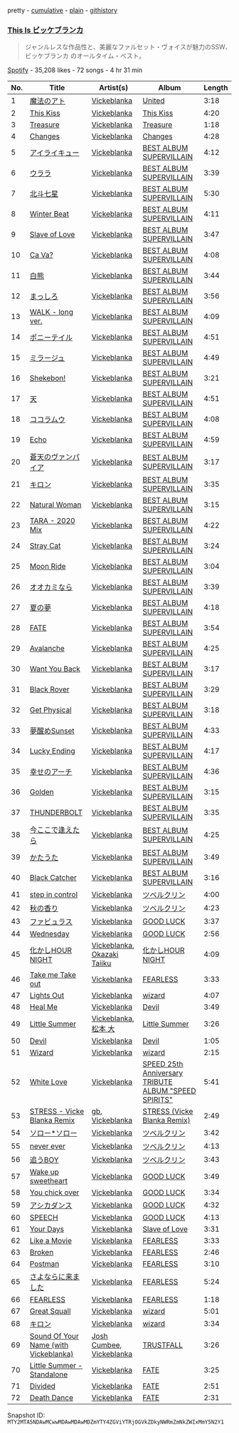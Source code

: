 pretty - [cumulative](/playlists/cumulative/37i9dQZF1DWXIo7GVosb3w.md) - [plain](/playlists/plain/37i9dQZF1DWXIo7GVosb3w) - [githistory](https://github.githistory.xyz/mackorone/spotify-playlist-archive/blob/main/playlists/plain/37i9dQZF1DWXIo7GVosb3w)

### [This Is ビッケブランカ](https://open.spotify.com/playlist/37i9dQZF1DWXIo7GVosb3w)

> ジャンルレスな作品性と、美麗なファルセット・ヴォイスが魅力のSSW、ビッケブランカ のオールタイム・ベスト。

[Spotify](https://open.spotify.com/user/spotify) - 35,208 likes - 72 songs - 4 hr 31 min

| No. | Title | Artist(s) | Album | Length |
|---|---|---|---|---|
| 1 | [魔法のアト](https://open.spotify.com/track/3VzlJc4jfKc1GWyP5LNU6n) | [Vickeblanka](https://open.spotify.com/artist/0PYPjvZaOa7bsCq26JOX8d) | [United](https://open.spotify.com/album/0ykHMHtcrB2MJcoaibsye2) | 3:18 |
| 2 | [This Kiss](https://open.spotify.com/track/40DAmimMs6oT7dsScFTCBC) | [Vickeblanka](https://open.spotify.com/artist/0PYPjvZaOa7bsCq26JOX8d) | [This Kiss](https://open.spotify.com/album/2xJ9ttPAKlrV7k9X9JDXHO) | 4:20 |
| 3 | [Treasure](https://open.spotify.com/track/04imeeE8kyvdFA3idok8o1) | [Vickeblanka](https://open.spotify.com/artist/0PYPjvZaOa7bsCq26JOX8d) | [Treasure](https://open.spotify.com/album/4XKcpxTLKwtGD2z9f8Vl9w) | 1:18 |
| 4 | [Changes](https://open.spotify.com/track/7j38DEPDsdKRoTHXQQ52pV) | [Vickeblanka](https://open.spotify.com/artist/0PYPjvZaOa7bsCq26JOX8d) | [Changes](https://open.spotify.com/album/4GtfZHSWZipfAu0i5XH3Pr) | 4:28 |
| 5 | [アイライキュー](https://open.spotify.com/track/7I8kMUSveBJ6WUbc4TcptQ) | [Vickeblanka](https://open.spotify.com/artist/0PYPjvZaOa7bsCq26JOX8d) | [BEST ALBUM SUPERVILLAIN](https://open.spotify.com/album/6q1FkwyDJcYQImWnK6UMCF) | 4:12 |
| 6 | [ウララ](https://open.spotify.com/track/0bxDtb5ZNUd2Eq5xH0t3nf) | [Vickeblanka](https://open.spotify.com/artist/0PYPjvZaOa7bsCq26JOX8d) | [BEST ALBUM SUPERVILLAIN](https://open.spotify.com/album/6q1FkwyDJcYQImWnK6UMCF) | 3:39 |
| 7 | [北斗七星](https://open.spotify.com/track/0sDWDasQSnRsndkoEYg4ue) | [Vickeblanka](https://open.spotify.com/artist/0PYPjvZaOa7bsCq26JOX8d) | [BEST ALBUM SUPERVILLAIN](https://open.spotify.com/album/6q1FkwyDJcYQImWnK6UMCF) | 5:30 |
| 8 | [Winter Beat](https://open.spotify.com/track/7mjamiJ2zplbZQ2ymbn5T7) | [Vickeblanka](https://open.spotify.com/artist/0PYPjvZaOa7bsCq26JOX8d) | [BEST ALBUM SUPERVILLAIN](https://open.spotify.com/album/6q1FkwyDJcYQImWnK6UMCF) | 4:11 |
| 9 | [Slave of Love](https://open.spotify.com/track/2ayROzS0w3bqU80rpi5E8p) | [Vickeblanka](https://open.spotify.com/artist/0PYPjvZaOa7bsCq26JOX8d) | [BEST ALBUM SUPERVILLAIN](https://open.spotify.com/album/6q1FkwyDJcYQImWnK6UMCF) | 3:47 |
| 10 | [Ca Va?](https://open.spotify.com/track/7nijn5vW2tnVhxlY8YCJW0) | [Vickeblanka](https://open.spotify.com/artist/0PYPjvZaOa7bsCq26JOX8d) | [BEST ALBUM SUPERVILLAIN](https://open.spotify.com/album/6q1FkwyDJcYQImWnK6UMCF) | 4:08 |
| 11 | [白熊](https://open.spotify.com/track/1uaTul8wkNApQfDXoWpRXv) | [Vickeblanka](https://open.spotify.com/artist/0PYPjvZaOa7bsCq26JOX8d) | [BEST ALBUM SUPERVILLAIN](https://open.spotify.com/album/6q1FkwyDJcYQImWnK6UMCF) | 3:44 |
| 12 | [まっしろ](https://open.spotify.com/track/5EdOeT3HL4TbmUF8fyDczy) | [Vickeblanka](https://open.spotify.com/artist/0PYPjvZaOa7bsCq26JOX8d) | [BEST ALBUM SUPERVILLAIN](https://open.spotify.com/album/6q1FkwyDJcYQImWnK6UMCF) | 3:56 |
| 13 | [WALK \- long ver.](https://open.spotify.com/track/2xsy2MtHv2RljV7pUNOky1) | [Vickeblanka](https://open.spotify.com/artist/0PYPjvZaOa7bsCq26JOX8d) | [BEST ALBUM SUPERVILLAIN](https://open.spotify.com/album/6q1FkwyDJcYQImWnK6UMCF) | 4:09 |
| 14 | [ポニーテイル](https://open.spotify.com/track/0Kiw3CSJcUs2y5XxYnccnU) | [Vickeblanka](https://open.spotify.com/artist/0PYPjvZaOa7bsCq26JOX8d) | [BEST ALBUM SUPERVILLAIN](https://open.spotify.com/album/6q1FkwyDJcYQImWnK6UMCF) | 4:51 |
| 15 | [ミラージュ](https://open.spotify.com/track/771tLAm7nhVLx3tn7lUKo2) | [Vickeblanka](https://open.spotify.com/artist/0PYPjvZaOa7bsCq26JOX8d) | [BEST ALBUM SUPERVILLAIN](https://open.spotify.com/album/6q1FkwyDJcYQImWnK6UMCF) | 4:49 |
| 16 | [Shekebon!](https://open.spotify.com/track/1oiYeBOXXQErNkv1nKneqc) | [Vickeblanka](https://open.spotify.com/artist/0PYPjvZaOa7bsCq26JOX8d) | [BEST ALBUM SUPERVILLAIN](https://open.spotify.com/album/6q1FkwyDJcYQImWnK6UMCF) | 3:21 |
| 17 | [天](https://open.spotify.com/track/4zdguuSw5lf3CP5H7H25TS) | [Vickeblanka](https://open.spotify.com/artist/0PYPjvZaOa7bsCq26JOX8d) | [BEST ALBUM SUPERVILLAIN](https://open.spotify.com/album/6q1FkwyDJcYQImWnK6UMCF) | 4:51 |
| 18 | [ココラムウ](https://open.spotify.com/track/7N0Hk78K3DOosnkgmw0yn8) | [Vickeblanka](https://open.spotify.com/artist/0PYPjvZaOa7bsCq26JOX8d) | [BEST ALBUM SUPERVILLAIN](https://open.spotify.com/album/6q1FkwyDJcYQImWnK6UMCF) | 4:08 |
| 19 | [Echo](https://open.spotify.com/track/78gokEpYyk4CyZhUm1XzVv) | [Vickeblanka](https://open.spotify.com/artist/0PYPjvZaOa7bsCq26JOX8d) | [BEST ALBUM SUPERVILLAIN](https://open.spotify.com/album/6q1FkwyDJcYQImWnK6UMCF) | 4:59 |
| 20 | [蒼天のヴァンパイア](https://open.spotify.com/track/6nVa28hoKADNE9EHGAX2S0) | [Vickeblanka](https://open.spotify.com/artist/0PYPjvZaOa7bsCq26JOX8d) | [BEST ALBUM SUPERVILLAIN](https://open.spotify.com/album/6q1FkwyDJcYQImWnK6UMCF) | 3:17 |
| 21 | [キロン](https://open.spotify.com/track/2FaSFL4NoIpXOiJbFQFfz1) | [Vickeblanka](https://open.spotify.com/artist/0PYPjvZaOa7bsCq26JOX8d) | [BEST ALBUM SUPERVILLAIN](https://open.spotify.com/album/6q1FkwyDJcYQImWnK6UMCF) | 3:35 |
| 22 | [Natural Woman](https://open.spotify.com/track/7gQEQ1f24TekDi9d2TRBBB) | [Vickeblanka](https://open.spotify.com/artist/0PYPjvZaOa7bsCq26JOX8d) | [BEST ALBUM SUPERVILLAIN](https://open.spotify.com/album/6q1FkwyDJcYQImWnK6UMCF) | 3:15 |
| 23 | [TARA \- 2020 Mix](https://open.spotify.com/track/61sXTVb63Mg8QfWa5sW63h) | [Vickeblanka](https://open.spotify.com/artist/0PYPjvZaOa7bsCq26JOX8d) | [BEST ALBUM SUPERVILLAIN](https://open.spotify.com/album/6q1FkwyDJcYQImWnK6UMCF) | 4:22 |
| 24 | [Stray Cat](https://open.spotify.com/track/1dnRJU44Gty4sCXDcygDPS) | [Vickeblanka](https://open.spotify.com/artist/0PYPjvZaOa7bsCq26JOX8d) | [BEST ALBUM SUPERVILLAIN](https://open.spotify.com/album/6q1FkwyDJcYQImWnK6UMCF) | 3:24 |
| 25 | [Moon Ride](https://open.spotify.com/track/1yQzZC8xJ5z6NdIthTCQfK) | [Vickeblanka](https://open.spotify.com/artist/0PYPjvZaOa7bsCq26JOX8d) | [BEST ALBUM SUPERVILLAIN](https://open.spotify.com/album/6q1FkwyDJcYQImWnK6UMCF) | 3:04 |
| 26 | [オオカミなら](https://open.spotify.com/track/0qofROBw99BwOQ4eGrndBG) | [Vickeblanka](https://open.spotify.com/artist/0PYPjvZaOa7bsCq26JOX8d) | [BEST ALBUM SUPERVILLAIN](https://open.spotify.com/album/6q1FkwyDJcYQImWnK6UMCF) | 3:39 |
| 27 | [夏の夢](https://open.spotify.com/track/7n9yUVUK81kYamD3XhhdBo) | [Vickeblanka](https://open.spotify.com/artist/0PYPjvZaOa7bsCq26JOX8d) | [BEST ALBUM SUPERVILLAIN](https://open.spotify.com/album/6q1FkwyDJcYQImWnK6UMCF) | 4:18 |
| 28 | [FATE](https://open.spotify.com/track/2L04PLCGlNTV5ebM8eNACC) | [Vickeblanka](https://open.spotify.com/artist/0PYPjvZaOa7bsCq26JOX8d) | [BEST ALBUM SUPERVILLAIN](https://open.spotify.com/album/6q1FkwyDJcYQImWnK6UMCF) | 3:54 |
| 29 | [Avalanche](https://open.spotify.com/track/32ZKOOUBF9vWvKbN0UUTNC) | [Vickeblanka](https://open.spotify.com/artist/0PYPjvZaOa7bsCq26JOX8d) | [BEST ALBUM SUPERVILLAIN](https://open.spotify.com/album/6q1FkwyDJcYQImWnK6UMCF) | 4:25 |
| 30 | [Want You Back](https://open.spotify.com/track/4FvBpAy11tIGCEzmS6V1Ef) | [Vickeblanka](https://open.spotify.com/artist/0PYPjvZaOa7bsCq26JOX8d) | [BEST ALBUM SUPERVILLAIN](https://open.spotify.com/album/6q1FkwyDJcYQImWnK6UMCF) | 3:17 |
| 31 | [Black Rover](https://open.spotify.com/track/3YsmVudm2JmoDnlN2XSieG) | [Vickeblanka](https://open.spotify.com/artist/0PYPjvZaOa7bsCq26JOX8d) | [BEST ALBUM SUPERVILLAIN](https://open.spotify.com/album/6q1FkwyDJcYQImWnK6UMCF) | 3:29 |
| 32 | [Get Physical](https://open.spotify.com/track/33bRIqkQucomfCNF4HjmZY) | [Vickeblanka](https://open.spotify.com/artist/0PYPjvZaOa7bsCq26JOX8d) | [BEST ALBUM SUPERVILLAIN](https://open.spotify.com/album/6q1FkwyDJcYQImWnK6UMCF) | 3:18 |
| 33 | [夢醒めSunset](https://open.spotify.com/track/66GVrhczFWX6UhqsIgdTlD) | [Vickeblanka](https://open.spotify.com/artist/0PYPjvZaOa7bsCq26JOX8d) | [BEST ALBUM SUPERVILLAIN](https://open.spotify.com/album/6q1FkwyDJcYQImWnK6UMCF) | 4:33 |
| 34 | [Lucky Ending](https://open.spotify.com/track/3Xfxcs7YIQrUWABvjvsuIg) | [Vickeblanka](https://open.spotify.com/artist/0PYPjvZaOa7bsCq26JOX8d) | [BEST ALBUM SUPERVILLAIN](https://open.spotify.com/album/6q1FkwyDJcYQImWnK6UMCF) | 4:17 |
| 35 | [幸せのアーチ](https://open.spotify.com/track/5jzqhc1aEQTo3MExqFSw4V) | [Vickeblanka](https://open.spotify.com/artist/0PYPjvZaOa7bsCq26JOX8d) | [BEST ALBUM SUPERVILLAIN](https://open.spotify.com/album/6q1FkwyDJcYQImWnK6UMCF) | 4:36 |
| 36 | [Golden](https://open.spotify.com/track/0EKCogU1001g163v6aWTwk) | [Vickeblanka](https://open.spotify.com/artist/0PYPjvZaOa7bsCq26JOX8d) | [BEST ALBUM SUPERVILLAIN](https://open.spotify.com/album/6q1FkwyDJcYQImWnK6UMCF) | 3:15 |
| 37 | [THUNDERBOLT](https://open.spotify.com/track/7AYbLPpHIMHfXYbHSr8ReU) | [Vickeblanka](https://open.spotify.com/artist/0PYPjvZaOa7bsCq26JOX8d) | [BEST ALBUM SUPERVILLAIN](https://open.spotify.com/album/6q1FkwyDJcYQImWnK6UMCF) | 3:35 |
| 38 | [今ここで逢えたら](https://open.spotify.com/track/49Ks4e1feLCrkFqA2yIcOx) | [Vickeblanka](https://open.spotify.com/artist/0PYPjvZaOa7bsCq26JOX8d) | [BEST ALBUM SUPERVILLAIN](https://open.spotify.com/album/6q1FkwyDJcYQImWnK6UMCF) | 4:25 |
| 39 | [かたうた](https://open.spotify.com/track/5k3bmUmAReNDY96jP92VYp) | [Vickeblanka](https://open.spotify.com/artist/0PYPjvZaOa7bsCq26JOX8d) | [BEST ALBUM SUPERVILLAIN](https://open.spotify.com/album/6q1FkwyDJcYQImWnK6UMCF) | 3:49 |
| 40 | [Black Catcher](https://open.spotify.com/track/6Q8W0bn2oAVvW56BriCGeb) | [Vickeblanka](https://open.spotify.com/artist/0PYPjvZaOa7bsCq26JOX8d) | [BEST ALBUM SUPERVILLAIN](https://open.spotify.com/album/6q1FkwyDJcYQImWnK6UMCF) | 3:16 |
| 41 | [step in control](https://open.spotify.com/track/15qHwhk2gMN03nmlIcQmMH) | [Vickeblanka](https://open.spotify.com/artist/0PYPjvZaOa7bsCq26JOX8d) | [ツベルクリン](https://open.spotify.com/album/48BNJ0CelfB9yhIDScDhnb) | 4:00 |
| 42 | [秋の香り](https://open.spotify.com/track/1OKZJY8K9mrslXTHWedlbI) | [Vickeblanka](https://open.spotify.com/artist/0PYPjvZaOa7bsCq26JOX8d) | [ツベルクリン](https://open.spotify.com/album/48BNJ0CelfB9yhIDScDhnb) | 4:23 |
| 43 | [ファビュラス](https://open.spotify.com/track/4qibh92vDTs2pZiJKvBqVh) | [Vickeblanka](https://open.spotify.com/artist/0PYPjvZaOa7bsCq26JOX8d) | [GOOD LUCK](https://open.spotify.com/album/5uOLDxAv6PxV4Yx36I3OZj) | 3:37 |
| 44 | [Wednesday](https://open.spotify.com/track/69lzxVBXW3wAkG9JV1FjZC) | [Vickeblanka](https://open.spotify.com/artist/0PYPjvZaOa7bsCq26JOX8d) | [GOOD LUCK](https://open.spotify.com/album/5uOLDxAv6PxV4Yx36I3OZj) | 2:56 |
| 45 | [化かしHOUR NIGHT](https://open.spotify.com/track/1x7XcvVAvdUStBMjbp0uDK) | [Vickeblanka](https://open.spotify.com/artist/0PYPjvZaOa7bsCq26JOX8d), [Okazaki Taiiku](https://open.spotify.com/artist/5yKQkcO2MWUp3Z5jUs70pW) | [化かしHOUR NIGHT](https://open.spotify.com/album/2zVAikYlybJDjM1nGyM9CH) | 4:09 |
| 46 | [Take me Take out](https://open.spotify.com/track/54FFfWK4aMKRDHlaop32ds) | [Vickeblanka](https://open.spotify.com/artist/0PYPjvZaOa7bsCq26JOX8d) | [FEARLESS](https://open.spotify.com/album/0guChGuEDcTGZln5bhyuN2) | 3:33 |
| 47 | [Lights Out](https://open.spotify.com/track/0o5uh09Zg1xpgGwunzjdkU) | [Vickeblanka](https://open.spotify.com/artist/0PYPjvZaOa7bsCq26JOX8d) | [wizard](https://open.spotify.com/album/5WiacWoGjt3yMoK8vtQ0tz) | 4:07 |
| 48 | [Heal Me](https://open.spotify.com/track/6SU8p0um8uF7zDH6HLkP0S) | [Vickeblanka](https://open.spotify.com/artist/0PYPjvZaOa7bsCq26JOX8d) | [Devil](https://open.spotify.com/album/7DDrVqzCsXJAdR2fQh9GZD) | 3:49 |
| 49 | [Little Summer](https://open.spotify.com/track/3gwjsPjsALnaIUXqzGbOVN) | [Vickeblanka](https://open.spotify.com/artist/0PYPjvZaOa7bsCq26JOX8d), [松本 大](https://open.spotify.com/artist/6QT6XOZ0zAbFtbmr16fGv9) | [Little Summer](https://open.spotify.com/album/74Iq6WYNQAMSC3dLZLt4dE) | 3:26 |
| 50 | [Devil](https://open.spotify.com/track/4nMEPIei7Em4uCZBPKNMX8) | [Vickeblanka](https://open.spotify.com/artist/0PYPjvZaOa7bsCq26JOX8d) | [Devil](https://open.spotify.com/album/7DDrVqzCsXJAdR2fQh9GZD) | 1:05 |
| 51 | [Wizard](https://open.spotify.com/track/3uq5VkzBHSIuFeBAdYvmN6) | [Vickeblanka](https://open.spotify.com/artist/0PYPjvZaOa7bsCq26JOX8d) | [wizard](https://open.spotify.com/album/5WiacWoGjt3yMoK8vtQ0tz) | 2:15 |
| 52 | [White Love](https://open.spotify.com/track/1FrlF30d0tHKkOMM1HSI7J) | [Vickeblanka](https://open.spotify.com/artist/0PYPjvZaOa7bsCq26JOX8d) | [SPEED 25th Anniversary TRIBUTE ALBUM "SPEED SPIRITS"](https://open.spotify.com/album/38LVR1VxkqimOGshy7BD9v) | 5:41 |
| 53 | [STRESS \- Vicke Blanka Remix](https://open.spotify.com/track/0iDDAbjlvuNtY6N1ecbSU9) | [gb](https://open.spotify.com/artist/7Ll3Cj9QGaAJ42YdRcFKG6), [Vickeblanka](https://open.spotify.com/artist/0PYPjvZaOa7bsCq26JOX8d) | [STRESS \(Vicke Blanka Remix\)](https://open.spotify.com/album/6Jq0UXdjPgzjo4x71aVW1g) | 2:49 |
| 54 | [ソロー\*ソロー](https://open.spotify.com/track/71sZwkFkWuWX02Tlopz5Te) | [Vickeblanka](https://open.spotify.com/artist/0PYPjvZaOa7bsCq26JOX8d) | [ツベルクリン](https://open.spotify.com/album/48BNJ0CelfB9yhIDScDhnb) | 3:42 |
| 55 | [never ever](https://open.spotify.com/track/1eB6hHYaq1MbEpPX1DfwgY) | [Vickeblanka](https://open.spotify.com/artist/0PYPjvZaOa7bsCq26JOX8d) | [ツベルクリン](https://open.spotify.com/album/48BNJ0CelfB9yhIDScDhnb) | 4:13 |
| 56 | [追うBOY](https://open.spotify.com/track/2T7EGfl1fr22D818PMvgzq) | [Vickeblanka](https://open.spotify.com/artist/0PYPjvZaOa7bsCq26JOX8d) | [ツベルクリン](https://open.spotify.com/album/48BNJ0CelfB9yhIDScDhnb) | 3:43 |
| 57 | [Wake up sweetheart](https://open.spotify.com/track/52SoKURJv2AqeaUpDaQC6k) | [Vickeblanka](https://open.spotify.com/artist/0PYPjvZaOa7bsCq26JOX8d) | [GOOD LUCK](https://open.spotify.com/album/5uOLDxAv6PxV4Yx36I3OZj) | 3:49 |
| 58 | [You chick over](https://open.spotify.com/track/64XhnQdusb2otUZtPRYT4n) | [Vickeblanka](https://open.spotify.com/artist/0PYPjvZaOa7bsCq26JOX8d) | [GOOD LUCK](https://open.spotify.com/album/5uOLDxAv6PxV4Yx36I3OZj) | 3:34 |
| 59 | [アシカダンス](https://open.spotify.com/track/0b3noXiQC1Xf9NnznhBoXX) | [Vickeblanka](https://open.spotify.com/artist/0PYPjvZaOa7bsCq26JOX8d) | [GOOD LUCK](https://open.spotify.com/album/5uOLDxAv6PxV4Yx36I3OZj) | 4:32 |
| 60 | [SPEECH](https://open.spotify.com/track/6RvrGemS3u7VhqxUPEWTdo) | [Vickeblanka](https://open.spotify.com/artist/0PYPjvZaOa7bsCq26JOX8d) | [GOOD LUCK](https://open.spotify.com/album/5uOLDxAv6PxV4Yx36I3OZj) | 4:13 |
| 61 | [Your Days](https://open.spotify.com/track/5FO0bhjmMhhRwjCxXbnSih) | [Vickeblanka](https://open.spotify.com/artist/0PYPjvZaOa7bsCq26JOX8d) | [Slave of Love](https://open.spotify.com/album/3RywiZPaCkEWRWxX4aKUVS) | 3:31 |
| 62 | [Like a Movie](https://open.spotify.com/track/0QdvC68FlVClJsRBNZODQr) | [Vickeblanka](https://open.spotify.com/artist/0PYPjvZaOa7bsCq26JOX8d) | [FEARLESS](https://open.spotify.com/album/0guChGuEDcTGZln5bhyuN2) | 3:33 |
| 63 | [Broken](https://open.spotify.com/track/5T6v5UwRs7IGNr4IrQ1jle) | [Vickeblanka](https://open.spotify.com/artist/0PYPjvZaOa7bsCq26JOX8d) | [FEARLESS](https://open.spotify.com/album/0guChGuEDcTGZln5bhyuN2) | 2:46 |
| 64 | [Postman](https://open.spotify.com/track/5obpdRRFx0JfMnZWsDfxuV) | [Vickeblanka](https://open.spotify.com/artist/0PYPjvZaOa7bsCq26JOX8d) | [FEARLESS](https://open.spotify.com/album/0guChGuEDcTGZln5bhyuN2) | 3:10 |
| 65 | [さよならに来ました](https://open.spotify.com/track/57XczvdHFvabNUB0idkN1z) | [Vickeblanka](https://open.spotify.com/artist/0PYPjvZaOa7bsCq26JOX8d) | [FEARLESS](https://open.spotify.com/album/0guChGuEDcTGZln5bhyuN2) | 5:24 |
| 66 | [FEARLESS](https://open.spotify.com/track/7a94cUWGpngjPrMK1FEKWd) | [Vickeblanka](https://open.spotify.com/artist/0PYPjvZaOa7bsCq26JOX8d) | [FEARLESS](https://open.spotify.com/album/0guChGuEDcTGZln5bhyuN2) | 1:18 |
| 67 | [Great Squall](https://open.spotify.com/track/1SgG0bzPcjZJUa9aTNefBv) | [Vickeblanka](https://open.spotify.com/artist/0PYPjvZaOa7bsCq26JOX8d) | [wizard](https://open.spotify.com/album/5WiacWoGjt3yMoK8vtQ0tz) | 5:01 |
| 68 | [キロン](https://open.spotify.com/track/6lDxvoBL3oAxW9XXgYScd8) | [Vickeblanka](https://open.spotify.com/artist/0PYPjvZaOa7bsCq26JOX8d) | [wizard](https://open.spotify.com/album/5WiacWoGjt3yMoK8vtQ0tz) | 3:34 |
| 69 | [Sound Of Your Name \(with Vickeblanka\)](https://open.spotify.com/track/6yY0MZVSs6Rv4eGQa9uh5q) | [Josh Cumbee](https://open.spotify.com/artist/5deoijipwIdBiA27rEj14E), [Vickeblanka](https://open.spotify.com/artist/0PYPjvZaOa7bsCq26JOX8d) | [TRUSTFALL](https://open.spotify.com/album/2ju68z3bSFCOXuNBDH0fbW) | 3:26 |
| 70 | [Little Summer \- Standalone](https://open.spotify.com/track/7gt3vno8LGYubi19awDoOm) | [Vickeblanka](https://open.spotify.com/artist/0PYPjvZaOa7bsCq26JOX8d) | [FATE](https://open.spotify.com/album/2TLSG2US3Gn5KKstbM6ipZ) | 3:25 |
| 71 | [Divided](https://open.spotify.com/track/1qr5E38dVYiZSbgrk5RMiC) | [Vickeblanka](https://open.spotify.com/artist/0PYPjvZaOa7bsCq26JOX8d) | [FATE](https://open.spotify.com/album/2TLSG2US3Gn5KKstbM6ipZ) | 2:51 |
| 72 | [Death Dance](https://open.spotify.com/track/0riYOHLigw6ij7rteObpO6) | [Vickeblanka](https://open.spotify.com/artist/0PYPjvZaOa7bsCq26JOX8d) | [FATE](https://open.spotify.com/album/2TLSG2US3Gn5KKstbM6ipZ) | 2:31 |

Snapshot ID: `MTY2MTA5NDAwMCwwMDAwMDAwMDZmYTY4ZGViYTRjOGVkZDkyNWRmZmNkZWIxMmY5N2Y1`
